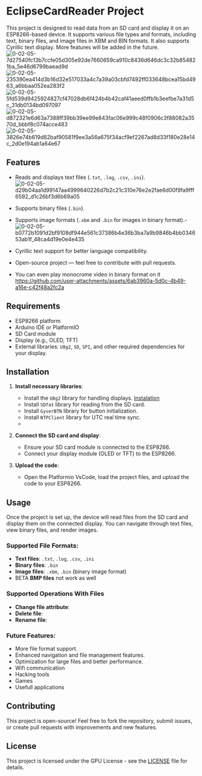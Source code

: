 #  EclipseCardReader Project

This project is designed to read data from an SD card and display it on an ESP8266-based device. It supports various file types and formats, including text, binary files, and image files in XBM and BIN formats. It also supports Cyrillic text display. More features will be added in the future.
![0-02-05-7d27540fc13b7ccfe05d305e92de7660659ca910c8436d646dc3c32b854821ba_5e46d6799baead9d](https://github.com/user-attachments/assets/ad814d22-9d8b-40bb-a98c-fd0620cec6de)
![0-02-05-235390ea414d3b16d32e517033a4c7a39a03cbfd7492ff033648bcea15bd4963_a6bbaa052ea283f2](https://github.com/user-attachments/assets/27f47024-83cf-47c9-b5b5-764fdef4376a)
![0-02-05-5fd539d9425924827cf47028db6f424b4b42caf41aeed0ffb1b3eefbe7a31d5c_31db0134bd097097](https://github.com/user-attachments/assets/81c51f07-5d4b-47d2-854c-d72074957494)
![0-02-05-d872321e6d63a7388ff39bb39ee99e843fac06e999c48f0906c3f88082a3570d_bbbf8c074acce483](https://github.com/user-attachments/assets/e18a5ed0-fe7d-48be-8c45-bbc47d4c5efe)
![0-02-05-3826e74b619d82baf90581f9ee3a56a675f34acf9ef2267ad8d33f180e28e14c_2d0e194ab1a64e67](https://github.com/user-attachments/assets/8308cdc7-9933-41d4-b34f-4c88234f5241)

## Features
- Reads and displays text files (`.txt`, `.log`, `.csv`, `.ini`).![0-02-05-d29b04aa1d99147aa4999640226d7b2c21c310e76e2e2fae6d00f9fa9fff6592_d1c26bf3d6b69a05](https://github.com/user-attachments/assets/e3a959da-ce05-483e-8483-9c32a80c7fba)
- Supports binary files (`.bin`).
- Supports image formats (`.xbm` and `.bin` for images in binary format).- ![0-02-05-b0772b1091d2bf9108df944e561c37386b4e36b3ba7a9b9846b4bb034653ab1f_48ca4d19e0e4e435](https://github.com/user-attachments/assets/08d6afa6-c2d9-4acf-96dd-6ab32423abb7)
- Cyrillic text support for better language compatibility.

- Open-source project — feel free to contribute with pull requests.

- You can even play monocrome video in binary format on it
  https://github.com/user-attachments/assets/6ab3960a-5d0c-4b49-a16e-c42f48a2fc2a




## Requirements
- ESP8266 platform
- Arduino IDE or PlatformIO
- SD Card module
- Display (e.g., OLED, TFT)
- External libraries: `U8g2`, `SD`, `SPI`, and other required dependencies for your display.

## Installation

   
1. **Install necessary libraries**:
   - Install the `U8g2` library for handling displays. [Instalation](https://github.com/olikraus/u8g2/wiki)
   - Install `SDfat` library for reading from the SD card.
   - Install `GyverBTN` library for button initialization.
   - Install `NTPClient` library for UTC real time sync.
   - 
   
2. **Connect the SD card and display**:
   - Ensure your SD card module is connected to the ESP8266.
   - Connect your display module (OLED or TFT) to the ESP8266.

3. **Upload the code**:
   - Open the Platformio VsCode, load the project files, and upload the code to your ESP8266.

## Usage

Once the project is set up, the device will read files from the SD card and display them on the connected display. You can navigate through text files, view binary files, and render images.

### Supported File Formats:
- **Text files**: `.txt`, `.log`, `.csv`, `.ini`
- **Binary files**: `.bin`
- **Image files**: `.xbm`, `.bin` (binary image format)
- BETA **BMP files** not work as well
  
### Supported Operations With Files
- **Change file attribute**:
- **Delete file**:
- **Rename file**:
  

### Future Features:
- More file format support.
- Enhanced navigation and file management features.
- Optimization for large files and better performance.
- Wifi communication
- Hacking tools
- Games
- Usefull applications

## Contributing

This project is open-source! Feel free to fork the repository, submit issues, or create pull requests with improvements and new features.

## License

This project is licensed under the GPU License - see the [LICENSE](LICENSE) file for details.
